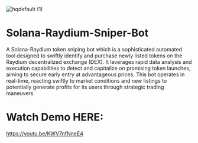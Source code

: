 ![hqdefault (1)](https://github.com/user-attachments/assets/e0847b61-8c2d-44c3-ba35-8cb0b4f147f5)

# Solana-Raydium-Sniper-Bot
A Solana-Raydium token sniping bot which is a sophisticated automated tool designed to swiftly identify and purchase newly listed tokens on the Raydium decentralized exchange (DEX).
It leverages rapid data analysis and execution capabilities to detect and capitalize on promising token launches, aiming to secure early entry at advantageous prices. This bot operates in real-time, reacting swiftly to market conditions and new listings to potentially generate profits for its users through strategic trading maneuvers.
# Watch Demo HERE:
https://youtu.be/KWV7nfNneE4

